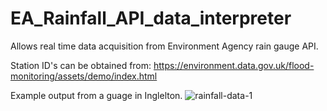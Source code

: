 # EA_Rainfall_API_data_interpreter
Allows real time data acquisition from Environment Agency rain gauge API. 

Station ID's can be obtained from:
https://environment.data.gov.uk/flood-monitoring/assets/demo/index.html 

Example output from a guage in Inglelton.
![rainfall-data-1](https://user-images.githubusercontent.com/30509293/111904139-2d257600-8a3d-11eb-8d28-bd8144433589.png)
